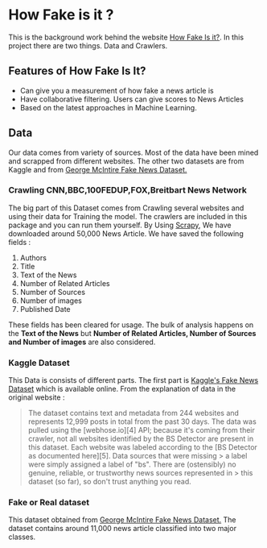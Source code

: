 # How Fake is it ? 
This is the background work behind the website [How Fake Is it?](https://howfakeisit.herokuapp.com/). In this project there are two things.
Data and Crawlers.

## Features of How Fake Is It?

- Can give you a measurement of how fake a news article is
- Have collaborative filtering. Users can give scores to News Articles
- Based on the latest approaches in Machine Learning.

## Data
Our data comes from variety of sources. Most of the data have been mined and scrapped from different websites.
The other two datasets are from Kaggle and from [George McIntire Fake News Dataset.](https://github.com/GeorgeMcIntire/fake_real_news_dataset) 
### Crawling CNN,BBC,100FEDUP,FOX,Breitbart News Network
The big part of this Dataset comes from Crawling several websites and using their data for Training the model. The crawlers are included in this package and you can run them yourself.
By Using [Scrapy](https://scrapy.org/), We have downloaded around 50,000 News Article. We have saved the following fields :

1. Authors
2. Title
3. Text of the News
4. Number of Related Articles
5. Number of Sources
6. Number of images
7. Published Date

These fields has been cleared for usage. The bulk of analysis happens on the **Text of the News** but **Number of Related Articles,
Number of Sources and Number of images** are also considered.

### Kaggle Dataset
This Data is consists of different parts. The first part is [Kaggle's Fake News Dataset](https://www.kaggle.com/mrisdal/fake-news)
which is available online. From the explanation of data in the original website : 

> The dataset contains text and metadata from 244 websites and represents 12,999 posts in total from the past 30 days. The data was 
> pulled using the [webhose.io][4] API; because it's coming from their crawler, not all websites identified by the BS Detector are 
> present in this dataset. Each website was labeled according to the [BS Detector as documented here][5]. Data sources that were missing > a label were simply assigned a label of "bs". There are (ostensibly) no genuine, reliable, or trustworthy news sources represented in > this dataset (so far), so don't trust anything you read.
> 

### Fake or Real dataset 
This dataset obtained from [George McIntire Fake News Dataset.](https://github.com/GeorgeMcIntire/fake_real_news_dataset)
The dataset contains around 11,000 news article classified into two major classes.


